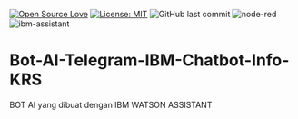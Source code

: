[![Open Source Love](https://badges.frapsoft.com/os/v1/open-source.svg?style=flat)](https://github.com/ellerbrock/open-source-badges/)
[![License: MIT](https://img.shields.io/badge/License-MIT-green.svg)](https://opensource.org/licenses/MIT)
![GitHub last commit](https://img.shields.io/github/last-commit/devancakra/Bot-AI-Telegram-IBM-Chatbot-Info-KRS)
![node-red](https://img.shields.io/badge/-Node%20Red-light?style=flat&logo=node-red&color=df0909)
![ibm-assistant](https://img.shields.io/badge/-IBM%20Watson%20Assistant-light?style=flat&logo=ibm&color=0a00da)

# Bot-AI-Telegram-IBM-Chatbot-Info-KRS
BOT AI yang dibuat dengan IBM WATSON ASSISTANT
